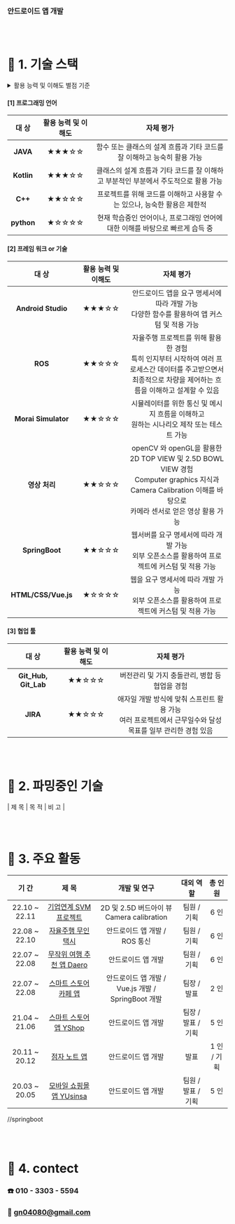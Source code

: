 ### 안드로이드 앱 개발

<br>

<br>

# :hammer: 1. 기술 스택

<details> <summary>활용 능력 및 이해도 별점 기준</summary>
<div>
★☆☆☆☆ : 기본적인 흐름을 알지만 주석이 있어야 내용 이해 가능
<br><br>
★★☆☆☆ : 주석 없이 코드를 이해 할 수 있고, 다른 이의 코드를 사용은 가능하나 자유로운 커스터마이징은 제한 
<br><br>
★★★☆☆ : 내부적인 동작 흐름 이해, 부분적으로 내가 주도적으로 사용 가능
<br><br>
★★★★☆ : 전체 흐름을 이해하고, 적극적인 활용 가능
<br><br>
★★★★★ : 아직 내 수준에선 정의하지 못함
</div>
</details>




#### [1] 프로그래밍 언어

|    대 상     | 활용 능력 및 이해도 |                          자체 평가                           |
| :----------: | :-----------------: | :----------------------------------------------------------: |
|  **JAVA**  |        ★★★☆☆        | 함수 또는 클래스의 설계 흐름과 기타 코드를 잘 이해하고 능숙히 활용 가능 |
|  **Kotlin**  |        ★★★☆☆        | 클래스의 설계 흐름과 기타 코드를 잘 이해하고 부분적인 부분에서 주도적으로 활용 가능 |
| **C++** |        ★★☆☆☆        | 프로젝트를 위해 코드를 이해하고 사용할 수는 있으나, 능숙한 활용은 제한적 |
|   **python**    |        ★☆☆☆☆        | 현재 학습중인 언어이나, 프로그래밍 언어에 대한 이해를 바탕으로 빠르게 습득 중 |


#### [2] 프레임 워크 or 기술

|                          대 상                          | 활용 능력 및 이해도 |                          자체 평가                           |
| :-----------------------------------------------------: | :-----------------: | :----------------------------------------------------------: |
| **Android Studio** |        ★★★☆☆        | 안드로이드 앱을 요구 명세서에 따라 개발 가능<br /> 다양한 함수를 활용하여 앱 커스텀 및 적용 가능 |
|                         **ROS**                         |        ★★☆☆☆        | 자율주행 프로젝트를 위해 활용한 경험<br />특히 인지부터 시작하여 여러 프로세스간 데이터를 주고받으면서 <br />최종적으로 차량을 제어하는 흐름을 이해하고 설계할 수 있음 |
|                   **Morai Simulator**                   |        ★★☆☆☆        | 시뮬레이터를 위한 통신 및 메시지 흐름을 이해하고<br />원하는 시나리오 제작 또는 테스트 가능 |
|                      **영상 처리**                      |        ★★☆☆☆        | openCV 와 openGL을 활용한 2D TOP VIEW 및 2.5D BOWL VIEW 경험<br />Computer graphics 지식과 Camera Calibration 이해를 바탕으로 <br />카메라 센서로 얻은 영상 활용 가능 |
|                      **SpringBoot**                      |        ★★☆☆☆        | 웹서버를 요구 명세서에 따라 개발 가능 <br /> 외부 오픈소스를 활용하여 프로젝트에 커스텀 및 적용 가능 |
| **HTML/CSS/Vue.js** |        ★☆☆☆☆        | 웹을 요구 명세서에 따라 개발 가능<br /> 외부 오픈소스를 활용하여 프로젝트에 커스텀 및 적용 가능 |

#### [3] 협업 툴

|        대 상         | 활용 능력 및 이해도 |                          자체 평가                           |
| :------------------: | :-----------------: | :----------------------------------------------------------: |
| **Git_Hub, Git_Lab** |        ★★☆☆☆        |        버전관리 및 가지 충돌관리, 병합 등 협업을 경험      |
|       **JIRA**       |        ★★☆☆☆        | 애자일 개발 방식에 맞춰 스프린트 활용 가능<br /> 여러 프로젝트에서 근무일수와 달성 목표를 일부 관리한 경험 있음 |

<br>

<br>

# :book: 2. 파밍중인 기술

|                            제 목                             |                            목 적                             | 비 고 |


<br>

<br>

# :rocket: 3. 주요 활동

|     기 간      |                            제 목                             |                         개발 및 연구                         |    대외 역할     |        총 인원         |
| :------------: | :----------------------------------------------------------: | :----------------------------------------------------------: | :--------------: | :--------------------: |
| 22.10 ~ 22.11 |   [기업연계 SVM 프로젝트](https://github.com/kim-kihan/SurroundView_Monitor)   |   2D 및 2.5D 버드아이 뷰<br /> Camera calibration    |   팀원 / 기획   |          6 인          |
| 22.08 ~ 22.10  |                      [자율주행 무인 택시](https://github.com/kim-kihan/alpha_car)                      |             안드로이드 앱 개발 / ROS 통신             |   팀원 / 기획   |          6 인          |
| 22.07 ~ 22.08 |   [무작위 여행 추천 앱 Daero](https://github.com/kim-kihan/Daero)   |   안드로이드 앱 개발    |   팀원 / 기획    |          6 인          |
| 22.07 ~ 22.08 |   [스마트 스토어 카페 앱](https://github.com/kim-kihan/cafe)   |   안드로이드 앱 개발 / Vue.js 개발 / SpringBoot 개발   |   팀장  / 발표  |          2 인          |
| 21.04 ~ 21.06 |   [스마트 스토어 앱 YShop](https://github.com/kim-kihan/YShop)   |   안드로이드 앱 개발    |   팀장  / 발표 / 기획  |          5 인          |
| 20.11 ~ 20.12 |   [점자 노트 앱](https://github.com/kim-kihan/Braille)   |   안드로이드 앱 개발    |   발표  |          1 인 / 기획         |
| 20.03 ~ 20.05 |   [모바일 쇼핑몰 앱 YUsinsa](https://github.com/kim-kihan/yusinsa)   |   안드로이드 앱 개발    |   팀원  / 발표 / 기획  |          5 인          |
//springboot


<br>

<br>


# :car: 4. contect

### **:phone: 010 - 3303 - 5594**

### **:email: gn04080@gmail.com**
